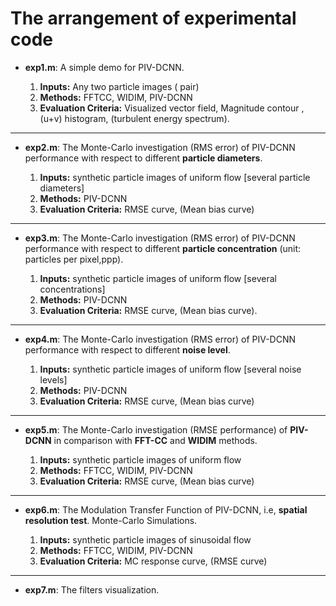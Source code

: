 # The arrangement of experimental code

- **exp1.m**: A simple demo for PIV-DCNN.

	 1. **Inputs:**   Any two particle images ( pair)
	 2. **Methods:**  FFTCC, WIDIM, PIV-DCNN
	 3. **Evaluation Criteria:** Visualized vector field, Magnitude contour , (u+v) histogram,  (turbulent energy spectrum).

----
- **exp2.m**: The Monte-Carlo    investigation (RMS error) of PIV-DCNN  performance with respect to different **particle diameters**. 

	 1. **Inputs:** synthetic particle images of uniform flow [several particle diameters]
	 2. **Methods:** PIV-DCNN
	 3. **Evaluation Criteria:** RMSE curve, (Mean bias curve)

----

- **exp3.m**: The Monte-Carlo    investigation (RMS error) of PIV-DCNN  performance with respect to different **particle concentration** (unit: particles per pixel,ppp).

	 1. **Inputs:** synthetic particle images of uniform flow  [several concentrations]
	 2. **Methods:** PIV-DCNN
	 3. **Evaluation Criteria:** RMSE curve, (Mean bias curve).

----

- **exp4.m**: The Monte-Carlo    investigation (RMS error) of PIV-DCNN  performance with respect to different **noise level**. 

	 1. **Inputs:** synthetic particle images of uniform flow [several noise levels]
	 2. **Methods:** PIV-DCNN
	 3. **Evaluation Criteria:** RMSE curve, (Mean bias curve)

----

- **exp5.m**: The Monte-Carlo    investigation (RMSE performance) of **PIV-DCNN** in comparison with **FFT-CC** and **WIDIM** methods. 

	1. **Inputs:** synthetic particle images of uniform flow
	2. **Methods:** FFTCC, WIDIM, PIV-DCNN
	3. **Evaluation Criteria:** RMSE curve, (Mean bias curve)

----

- **exp6.m**: The Modulation Transfer Function of PIV-DCNN, i.e, **spatial resolution test**.  Monte-Carlo  Simulations.

	 1. **Inputs:** synthetic particle images of sinusoidal flow 
	 2. **Methods:** FFTCC, WIDIM, PIV-DCNN
	3. **Evaluation Criteria:** MC response curve, (RMSE curve)

----

- **exp7.m**: The filters visualization.  

 



 

